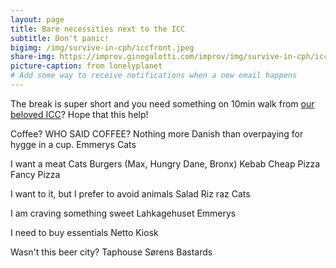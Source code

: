 ```yaml
---
layout: page
title: Bare necessities next to the ICC
subtitle: Don't panic!
bigimg: /img/survive-in-cph/iccfront.jpeg
share-img: https://improv.ginogalotti.com/improv/img/survive-in-cph/iccfront.jpeg
picture-caption: from lonelyplanet
# Add some way to receive notifications when a new email happens 
---
```


The break is super short and you need something on 10min walk from [our beloved ICC](https://goo.gl/maps/YPLkpnTMpt12)? Hope that this help!

Coffee? WHO SAID COFFEE?
Nothing more Danish than overpaying for hygge in a cup. 
Emmerys
Cats

I want a meat
Cats
Burgers (Max, Hungry Dane, Bronx)
Kebab
Cheap Pizza
Fancy Pizza

I want to it, but I prefer to avoid animals
Salad
Riz raz
Cats

I am craving something sweet
Lahkagehuset
Emmerys

I need to buy essentials
Netto
Kiosk

Wasn't this beer city?
Taphouse
Sørens
Bastards